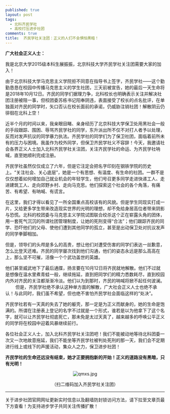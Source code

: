 ```yaml
---
published: true
layout: post
tags:
  - 北科齐民学社
  - 高校打压进步社团
comments: true
title:  齐民学社关注团：正义的人们不会惧怕黑暗！ 
---
```


**广大社会正义人士：**

我是北京大学2015级本科生展振振，北京科技大学齐民学社关注团需要大家的加入！

由于北京科技大学马克思主义学院拒不同意在指导书上签字，齐民学社——这个勤勤恳恳在校园中传播马克思主义的学生社团，三天前被宣告，她的最后一天生命将是2018年10月12日。齐民的同学们据理力争，北科校长也明确表示关注并解决社团注册被阻一事，但校团委苏栋书记阳奉阴违，表面接受了校长的点名批评，在单独面对齐民的同学时，矢口否认在校长面前的承诺，仍威胁注销社团！解散阴云仍徘徊在北科上空！

近半个月的时间以来，我亲眼目睹、亲身经历了北京科技大学保卫处用黑社会一般的手段跟踪、围困、辱骂齐民学社的同学，东升派出所不仅不对打人者予以处理，反而对发声抗议的同学暴力执法。齐民学社的同学们为了保卫社团，面临着前所未有的压力与困境。我虽作为校外同学，但保卫齐民学社义不容辞！今天，我邀请社会各界正义人士加入北科齐民学社关注团，关注齐民学社的命运、为齐民学社呐喊，直至她顺利完成注册。

齐民学社虽然仅仅成立了六年，但是它注定会把名字印刻在钢铁学院的历史上。“关注社会、关心底层”，她是一个有思想、有温度、有生命的社团。一群不是仅仅想着如何增加自己就业机会的年轻学生，他们号召更多同学走进快递工人、走进建筑工人、走向郊野乡村、走向马克思。他们探索这个社会的各个角落，有痛苦、有希望、有呐喊、有谎言。
  
在这里，我们才得以看见了一所全国重点高校该有的风貌。但是学生同现实打成一片，又给更多学生带来改造现实世界的光明的理想，却不免给身居高位者带来阴影与恐慌。北科的校团委与马克思主义学院试图联合绞杀这个正在崭露头角的团体，用一套死气沉沉的所谓社团管理制度，让她的死刑变得“合法”；他们跟踪齐民的同学、恐吓他们的父母、使他们遭到其他同学的孤立，甚至是出动保卫处对抗议发声的同学拳脚相加。

但是，领导们的头颅是多么的高贵，想让他们对遭受伤害的同学们表达一丝歉意，怎么比登天还难。齐民的同学屡次找到他们沟通，他们的姿态永远是那么高高在上，那么坚不可摧，活像一个个武功盖世的英雄。

他们甚至威武地下了最后通牒，扬言要在10月12日将齐民就地解散。他们不过就是想像在温水里煮青蛙一般，继续拖延，直到把同学们的精力悉数耗尽，直到校园内外对齐民的关注都渐渐冷淡。他们以为到那时，齐民的呐喊将掀不起任何波澜。
　　
但是，齐民学社绝不承认这种单方面的解散，广大社会正义人士也绝不承认！与此同时，我们虽不希望，但也绝不害怕齐民学社会面临这样的“处决”。

齐民学社若有一天真的失去了她的躯壳，那一定是为正义而献身的，她的生命是饱满的。所谓在注册表上登记的名字不过就是一个形式，谁若是以为他拿下了这个名字，就可以让齐民学社彻底死亡，那未免是太过天真了，越来越多的呼唤公平正义的同学将在校园中迎着风暴继续前行。

各位社会正义人士，加入北科齐民学社关注团吧！我们不能被动地等待北科团委一次又一次地故意拖延，我们不能坐等齐民学社被判处死刑的那一天，我们会不定期进行线上或线下的声援活动，集众人之力，保卫进步社团！
 
**齐民学社的生命还远没有结束，她才正要拥抱新的开始！正义的道路没有黑暗，只有光明！**


<p align="center"><img src="https://i.loli.net/2018/10/11/5bbf5a06e8445.jpg" alt="qmxs.jpg" title="qmxs.jpg" /></p>

<p align="center">（扫二维码加入齐民学社关注团）</p>


---
关于进步社团官网网址更新实时信息以及翻墙防封锁访问方法，请下拉至文章页最下方查看！为支持进步学子共同关注传播扩散！
